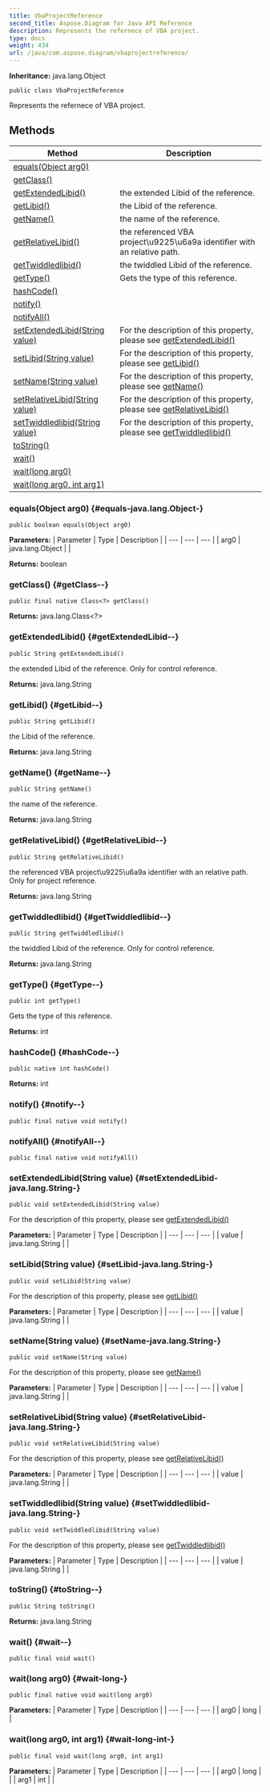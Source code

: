 ```yaml
---
title: VbaProjectReference
second_title: Aspose.Diagram for Java API Reference
description: Represents the refernece of VBA project.
type: docs
weight: 434
url: /java/com.aspose.diagram/vbaprojectreference/
---
```


**Inheritance:**
java.lang.Object
```
public class VbaProjectReference
```

Represents the refernece of VBA project.
## Methods

| Method | Description |
| --- | --- |
| [equals(Object arg0)](#equals-java.lang.Object-) |  |
| [getClass()](#getClass--) |  |
| [getExtendedLibid()](#getExtendedLibid--) | the extended Libid of the reference. |
| [getLibid()](#getLibid--) | the Libid of the reference. |
| [getName()](#getName--) | the name of the reference. |
| [getRelativeLibid()](#getRelativeLibid--) | the referenced VBA project\\u9225\\u6a9a identifier with an relative path. |
| [getTwiddledlibid()](#getTwiddledlibid--) | the twiddled Libid of the reference. |
| [getType()](#getType--) | Gets the type of this reference. |
| [hashCode()](#hashCode--) |  |
| [notify()](#notify--) |  |
| [notifyAll()](#notifyAll--) |  |
| [setExtendedLibid(String value)](#setExtendedLibid-java.lang.String-) | For the description of this property, please see [getExtendedLibid()](../../com.aspose.diagram/vbaprojectreference\#getExtendedLibid--) |
| [setLibid(String value)](#setLibid-java.lang.String-) | For the description of this property, please see [getLibid()](../../com.aspose.diagram/vbaprojectreference\#getLibid--) |
| [setName(String value)](#setName-java.lang.String-) | For the description of this property, please see [getName()](../../com.aspose.diagram/vbaprojectreference\#getName--) |
| [setRelativeLibid(String value)](#setRelativeLibid-java.lang.String-) | For the description of this property, please see [getRelativeLibid()](../../com.aspose.diagram/vbaprojectreference\#getRelativeLibid--) |
| [setTwiddledlibid(String value)](#setTwiddledlibid-java.lang.String-) | For the description of this property, please see [getTwiddledlibid()](../../com.aspose.diagram/vbaprojectreference\#getTwiddledlibid--) |
| [toString()](#toString--) |  |
| [wait()](#wait--) |  |
| [wait(long arg0)](#wait-long-) |  |
| [wait(long arg0, int arg1)](#wait-long-int-) |  |
### equals(Object arg0) {#equals-java.lang.Object-}
```
public boolean equals(Object arg0)
```




**Parameters:**
| Parameter | Type | Description |
| --- | --- | --- |
| arg0 | java.lang.Object |  |

**Returns:**
boolean
### getClass() {#getClass--}
```
public final native Class<?> getClass()
```




**Returns:**
java.lang.Class<?>
### getExtendedLibid() {#getExtendedLibid--}
```
public String getExtendedLibid()
```


the extended Libid of the reference. Only for control reference.

**Returns:**
java.lang.String
### getLibid() {#getLibid--}
```
public String getLibid()
```


the Libid of the reference.

**Returns:**
java.lang.String
### getName() {#getName--}
```
public String getName()
```


the name of the reference.

**Returns:**
java.lang.String
### getRelativeLibid() {#getRelativeLibid--}
```
public String getRelativeLibid()
```


the referenced VBA project\\u9225\\u6a9a identifier with an relative path. Only for project reference.

**Returns:**
java.lang.String
### getTwiddledlibid() {#getTwiddledlibid--}
```
public String getTwiddledlibid()
```


the twiddled Libid of the reference. Only for control reference.

**Returns:**
java.lang.String
### getType() {#getType--}
```
public int getType()
```


Gets the type of this reference.

**Returns:**
int
### hashCode() {#hashCode--}
```
public native int hashCode()
```




**Returns:**
int
### notify() {#notify--}
```
public final native void notify()
```




### notifyAll() {#notifyAll--}
```
public final native void notifyAll()
```




### setExtendedLibid(String value) {#setExtendedLibid-java.lang.String-}
```
public void setExtendedLibid(String value)
```


For the description of this property, please see [getExtendedLibid()](../../com.aspose.diagram/vbaprojectreference\#getExtendedLibid--)

**Parameters:**
| Parameter | Type | Description |
| --- | --- | --- |
| value | java.lang.String |  |

### setLibid(String value) {#setLibid-java.lang.String-}
```
public void setLibid(String value)
```


For the description of this property, please see [getLibid()](../../com.aspose.diagram/vbaprojectreference\#getLibid--)

**Parameters:**
| Parameter | Type | Description |
| --- | --- | --- |
| value | java.lang.String |  |

### setName(String value) {#setName-java.lang.String-}
```
public void setName(String value)
```


For the description of this property, please see [getName()](../../com.aspose.diagram/vbaprojectreference\#getName--)

**Parameters:**
| Parameter | Type | Description |
| --- | --- | --- |
| value | java.lang.String |  |

### setRelativeLibid(String value) {#setRelativeLibid-java.lang.String-}
```
public void setRelativeLibid(String value)
```


For the description of this property, please see [getRelativeLibid()](../../com.aspose.diagram/vbaprojectreference\#getRelativeLibid--)

**Parameters:**
| Parameter | Type | Description |
| --- | --- | --- |
| value | java.lang.String |  |

### setTwiddledlibid(String value) {#setTwiddledlibid-java.lang.String-}
```
public void setTwiddledlibid(String value)
```


For the description of this property, please see [getTwiddledlibid()](../../com.aspose.diagram/vbaprojectreference\#getTwiddledlibid--)

**Parameters:**
| Parameter | Type | Description |
| --- | --- | --- |
| value | java.lang.String |  |

### toString() {#toString--}
```
public String toString()
```




**Returns:**
java.lang.String
### wait() {#wait--}
```
public final void wait()
```




### wait(long arg0) {#wait-long-}
```
public final native void wait(long arg0)
```




**Parameters:**
| Parameter | Type | Description |
| --- | --- | --- |
| arg0 | long |  |

### wait(long arg0, int arg1) {#wait-long-int-}
```
public final void wait(long arg0, int arg1)
```




**Parameters:**
| Parameter | Type | Description |
| --- | --- | --- |
| arg0 | long |  |
| arg1 | int |  |


